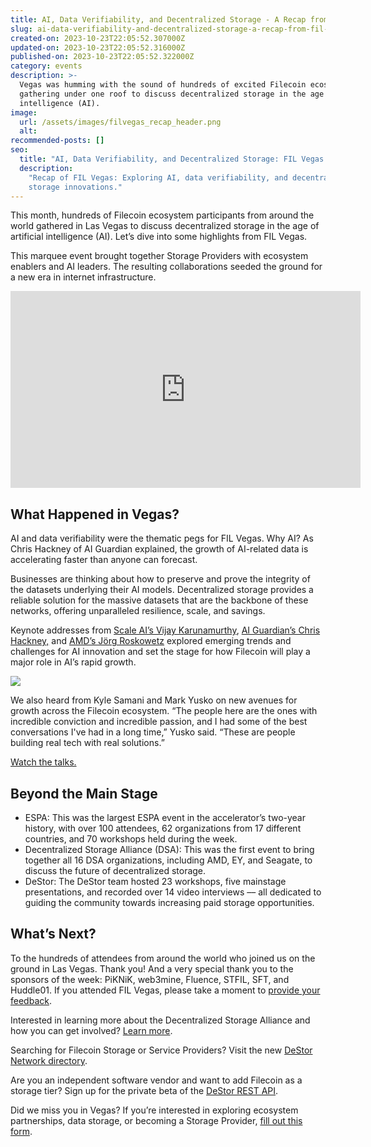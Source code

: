 ```yaml
---
title: AI, Data Verifiability, and Decentralized Storage - A Recap from FIL Vegas
slug: ai-data-verifiability-and-decentralized-storage-a-recap-from-fil-vegas
created-on: 2023-10-23T22:05:52.307000Z
updated-on: 2023-10-23T22:05:52.316000Z
published-on: 2023-10-23T22:05:52.322000Z
category: events
description: >-
  Vegas was humming with the sound of hundreds of excited Filecoin ecosystem participants
  gathering under one roof to discuss decentralized storage in the age of artificial
  intelligence (AI).
image:
  url: /assets/images/filvegas_recap_header.png
  alt:
recommended-posts: []
seo:
  title: "AI, Data Verifiability, and Decentralized Storage: FIL Vegas Recap"
  description:
    "Recap of FIL Vegas: Exploring AI, data verifiability, and decentralized
    storage innovations."
---
```


This month, hundreds of Filecoin ecosystem participants from around the world gathered in Las Vegas to discuss decentralized storage in the age of artificial intelligence (AI). Let’s dive into some highlights from FIL Vegas.

This marquee event brought together Storage Providers with ecosystem enablers and AI leaders. The resulting collaborations seeded the ground for a new era in internet infrastructure.

<iframe 
  src="https://www.youtube.com/embed/kvPk8u--qxs?si=YrpUQ8TysikIc3Mh"
  title="FIL Vegas 2023"
  height="315"
  width="560"
  frameborder="0"
  allow="accelerometer; autoplay; clipboard-write; encrypted-media; gyroscope; picture-in-picture;"
  allowfullscreen>
</iframe>

## What Happened in Vegas?

AI and data verifiability were the thematic pegs for FIL Vegas. Why AI? As Chris Hackney of AI Guardian explained, the growth of AI-related data is accelerating faster than anyone can forecast.

Businesses are thinking about how to preserve and prove the integrity of the datasets underlying their AI models. Decentralized storage provides a reliable solution for the massive datasets that are the backbone of these networks, offering unparalleled resilience, scale, and savings.

Keynote addresses from [Scale AI’s Vijay Karunamurthy](https://www.youtube.com/watch?v=IPh4sxBfk_E), [AI Guardian’s Chris Hackney,](https://www.youtube.com/watch?v=VDJkwH-EjVU&list=PLp3zrT1ewY0l6mwL6ymdwHapRHmSbbVAO&index=2&t=25s) and [AMD’s Jörg Roskowetz](https://youtu.be/V_EEPRHmy_8) explored emerging trends and challenges for AI innovation and set the stage for how Filecoin will play a major role in AI’s rapid growth.

![](/assets/images/vlc_0265_day_2.jpg)

We also heard from Kyle Samani and Mark Yusko on new avenues for growth across the Filecoin ecosystem. “The people here are the ones with incredible conviction and incredible passion, and I had some of the best conversations I've had in a long time,” Yusko said. “These are people building real tech with real solutions.”

[Watch the talks.](https://www.youtube.com/playlist?list=PLp3zrT1ewY0l6mwL6ymdwHapRHmSbbVAO)

## Beyond the Main Stage

- ESPA: This was the largest ESPA event in the accelerator’s two-year history, with over 100 attendees, 62 organizations from 17 different countries, and 70 workshops held during the week.
- Decentralized Storage Alliance (DSA): This was the first event to bring together all 16 DSA organizations, including AMD, EY, and Seagate, to discuss the future of decentralized storage.
- DeStor: The DeStor team hosted 23 workshops, five mainstage presentations, and recorded over 14 video interviews –– all dedicated to guiding the community towards increasing paid storage opportunities.

## What’s Next?

To the hundreds of attendees from around the world who joined us on the ground in Las Vegas. Thank you! And a very special thank you to the sponsors of the week: PiKNiK, web3mine, Fluence, STFIL, SFT, and Huddle01. If you attended FIL Vegas, please take a moment to [provide your feedback](https://filecoinfoundation.typeform.com/vegasfeedback?typeform-source=deploy-preview-223--fil.netlify.app).

Interested in learning more about the Decentralized Storage Alliance and how you can get involved? [Learn more](https://dsalliance.io/get-involved).

Searching for Filecoin Storage or Service Providers? Visit the new [DeStor Network directory](https://directory.destor.com/).

Are you an independent software vendor and want to add Filecoin as a storage tier? Sign up for the private beta of the [DeStor REST API](https://destor.com/destor-rest-api-for-filecoin).

Did we miss you in Vegas? If you’re interested in exploring ecosystem partnerships, data storage, or becoming a Storage Provider, [fill out this form](https://filecoinfoundation.typeform.com/filvegas).
